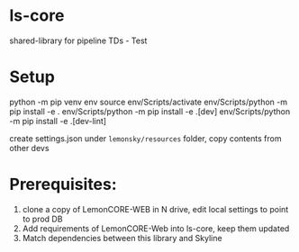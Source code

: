 # ls-core
shared-library for pipeline TDs - Test

# Setup
python -m pip venv env
source env/Scripts/activate
env/Scripts/python -m pip install -e .
env/Scripts/python -m pip install -e .[dev]
env/Scripts/python -m pip install -e .[dev-lint]

create settings.json under `lemonsky/resources` folder, copy contents from other devs


# Prerequisites:
1. clone a copy of LemonCORE-WEB in N drive, edit local settings to point to prod DB
2. Add requirements of LemonCORE-Web into ls-core, keep them updated
3. Match dependencies between this library and Skyline
